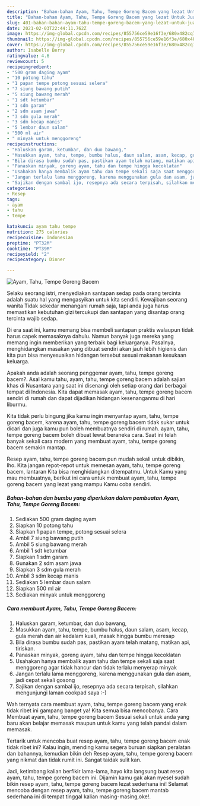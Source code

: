 ```yaml
---
description: "Bahan-bahan Ayam, Tahu, Tempe Goreng Bacem yang lezat Untuk Jualan"
title: "Bahan-bahan Ayam, Tahu, Tempe Goreng Bacem yang lezat Untuk Jualan"
slug: 401-bahan-bahan-ayam-tahu-tempe-goreng-bacem-yang-lezat-untuk-jualan
date: 2021-02-03T22:44:11.762Z
image: https://img-global.cpcdn.com/recipes/855756ce59e16f3e/680x482cq70/ayam-tahu-tempe-goreng-bacem-foto-resep-utama.jpg
thumbnail: https://img-global.cpcdn.com/recipes/855756ce59e16f3e/680x482cq70/ayam-tahu-tempe-goreng-bacem-foto-resep-utama.jpg
cover: https://img-global.cpcdn.com/recipes/855756ce59e16f3e/680x482cq70/ayam-tahu-tempe-goreng-bacem-foto-resep-utama.jpg
author: Isabelle Berry
ratingvalue: 4.6
reviewcount: 5
recipeingredient:
- "500 gram daging ayam"
- "10 potong tahu"
- "1 papan tempe potong sesuai selera"
- "7 siung bawang putih"
- "5 siung bawang merah"
- "1 sdt ketumbar"
- "1 sdm garam"
- "2 sdm asam jawa"
- "3 sdm gula merah"
- "3 sdm kecap manis"
- "5 lembar daun salam"
- "500 ml air"
- " minyak untuk menggoreng"
recipeinstructions:
- "Haluskan garam, ketumbar, dan duo bawang,"
- "Masukkan ayam, tahu, tempe, bumbu halus, daun salam, asam, kecap, gula merah dan air kedalam kuali, masak hingga bumbu meresap"
- "Bila dirasa bumbu sudah pas, pastikan ayam telah matang, matikan api, tiriskan."
- "Panaskan minyak, goreng ayam, tahu dan tempe hingga kecoklatan"
- "Usahakan hanya membalik ayam tahu dan tempe sekali saja saat menggoreng agar tidak hancur dan tidak terlalu menyerap minyak"
- "Jangan terlalu lama menggoreng, karena menggunakan gula dan asam, jadi cepat sekali gosong"
- "Sajikan dengan sambal ijo, resepnya ada secara terpisah, silahkan mengunjungi laman cookpad saya :-)"
categories:
- Resep
tags:
- ayam
- tahu
- tempe

katakunci: ayam tahu tempe 
nutrition: 275 calories
recipecuisine: Indonesian
preptime: "PT32M"
cooktime: "PT39M"
recipeyield: "2"
recipecategory: Dinner

---
```



![Ayam, Tahu, Tempe Goreng Bacem](https://img-global.cpcdn.com/recipes/855756ce59e16f3e/680x482cq70/ayam-tahu-tempe-goreng-bacem-foto-resep-utama.jpg)

Selaku seorang istri, menyediakan santapan sedap pada orang tercinta adalah suatu hal yang mengasyikan untuk kita sendiri. Kewajiban seorang  wanita Tidak sekedar menangani rumah saja, tapi anda juga harus memastikan kebutuhan gizi tercukupi dan santapan yang disantap orang tercinta wajib sedap.

Di era  saat ini, kamu memang bisa membeli santapan praktis walaupun tidak harus capek memasaknya dahulu. Namun banyak juga mereka yang memang ingin memberikan yang terbaik bagi keluarganya. Pasalnya, menghidangkan masakan yang dibuat sendiri akan jauh lebih higienis dan kita pun bisa menyesuaikan hidangan tersebut sesuai makanan kesukaan keluarga. 



Apakah anda adalah seorang penggemar ayam, tahu, tempe goreng bacem?. Asal kamu tahu, ayam, tahu, tempe goreng bacem adalah sajian khas di Nusantara yang saat ini disenangi oleh setiap orang dari berbagai tempat di Indonesia. Kita dapat memasak ayam, tahu, tempe goreng bacem sendiri di rumah dan dapat dijadikan hidangan kesenanganmu di hari liburmu.

Kita tidak perlu bingung jika kamu ingin menyantap ayam, tahu, tempe goreng bacem, karena ayam, tahu, tempe goreng bacem tidak sukar untuk dicari dan juga kamu pun boleh membuatnya sendiri di rumah. ayam, tahu, tempe goreng bacem boleh dibuat lewat beraneka cara. Saat ini telah banyak sekali cara modern yang membuat ayam, tahu, tempe goreng bacem semakin mantap.

Resep ayam, tahu, tempe goreng bacem pun mudah sekali untuk dibikin, lho. Kita jangan repot-repot untuk memesan ayam, tahu, tempe goreng bacem, lantaran Kita bisa menghidangkan ditempatmu. Untuk Kamu yang mau membuatnya, berikut ini cara untuk membuat ayam, tahu, tempe goreng bacem yang lezat yang mampu Kamu coba sendiri.

<!--inarticleads1-->

##### Bahan-bahan dan bumbu yang diperlukan dalam pembuatan Ayam, Tahu, Tempe Goreng Bacem:

1. Sediakan 500 gram daging ayam
1. Siapkan 10 potong tahu
1. Siapkan 1 papan tempe, potong sesuai selera
1. Ambil 7 siung bawang putih
1. Ambil 5 siung bawang merah
1. Ambil 1 sdt ketumbar
1. Siapkan 1 sdm garam
1. Gunakan 2 sdm asam jawa
1. Siapkan 3 sdm gula merah
1. Ambil 3 sdm kecap manis
1. Sediakan 5 lembar daun salam
1. Siapkan 500 ml air
1. Sediakan  minyak untuk menggoreng




<!--inarticleads2-->

##### Cara membuat Ayam, Tahu, Tempe Goreng Bacem:

1. Haluskan garam, ketumbar, dan duo bawang,
1. Masukkan ayam, tahu, tempe, bumbu halus, daun salam, asam, kecap, gula merah dan air kedalam kuali, masak hingga bumbu meresap
1. Bila dirasa bumbu sudah pas, pastikan ayam telah matang, matikan api, tiriskan.
1. Panaskan minyak, goreng ayam, tahu dan tempe hingga kecoklatan
1. Usahakan hanya membalik ayam tahu dan tempe sekali saja saat menggoreng agar tidak hancur dan tidak terlalu menyerap minyak
1. Jangan terlalu lama menggoreng, karena menggunakan gula dan asam, jadi cepat sekali gosong
1. Sajikan dengan sambal ijo, resepnya ada secara terpisah, silahkan mengunjungi laman cookpad saya :-)




Wah ternyata cara membuat ayam, tahu, tempe goreng bacem yang enak tidak ribet ini gampang banget ya! Kita semua bisa mencobanya. Cara Membuat ayam, tahu, tempe goreng bacem Sesuai sekali untuk anda yang baru akan belajar memasak maupun untuk kamu yang telah pandai dalam memasak.

Tertarik untuk mencoba buat resep ayam, tahu, tempe goreng bacem enak tidak ribet ini? Kalau ingin, mending kamu segera buruan siapkan peralatan dan bahannya, kemudian bikin deh Resep ayam, tahu, tempe goreng bacem yang nikmat dan tidak rumit ini. Sangat taidak sulit kan. 

Jadi, ketimbang kalian berfikir lama-lama, hayo kita langsung buat resep ayam, tahu, tempe goreng bacem ini. Dijamin kamu gak akan nyesel sudah bikin resep ayam, tahu, tempe goreng bacem lezat sederhana ini! Selamat mencoba dengan resep ayam, tahu, tempe goreng bacem mantab sederhana ini di tempat tinggal kalian masing-masing,oke!.

